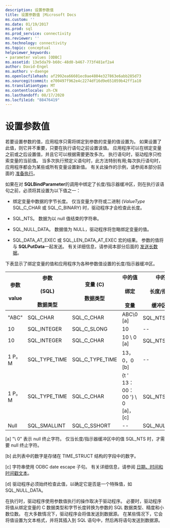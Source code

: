 ```yaml
---
description: 设置参数值
title: 设置参数值 |Microsoft Docs
ms.custom: ''
ms.date: 01/19/2017
ms.prod: sql
ms.prod_service: connectivity
ms.reviewer: ''
ms.technology: connectivity
ms.topic: conceptual
helpviewer_keywords:
- parameter values [ODBC]
ms.assetid: 13e5da79-b60c-48d0-b467-773f481ef2a4
author: David-Engel
ms.author: v-daenge
ms.openlocfilehash: af2992ea66601ec0ae4804e327863e6abb285d73
ms.sourcegitcommit: e700497f962e4c2274df16d9e651059b42ff1a10
ms.translationtype: MT
ms.contentlocale: zh-CN
ms.lasthandoff: 08/17/2020
ms.locfileid: "88476419"
---
```

# <a name="setting-parameter-values"></a>设置参数值
若要设置参数的值，应用程序只需将绑定到参数的变量的值设置为。 如果设置了此值，则它并不重要，只要在执行语句之前设置该值。 应用程序可以在绑定变量之前或之后设置值，并且它可以根据需要更改多次。 执行语句时，驱动程序只检索变量的当前值。 当多次执行预定义语句时，此方法特别有用;每次执行语句时，应用程序都会为某些或所有变量设置新值。 有关此操作的示例，请参阅本部分前面的 [准备执行](../../../odbc/reference/develop-app/prepared-execution-odbc.md)。  
  
 如果在对 **SQLBindParameter**的调用中绑定了长度/指示器缓冲区，则在执行该语句之前，必须将其设置为以下值之一：  
  
-   绑定变量中数据的字节长度。 仅当变量为字符或二进制 (*ValueType* SQL_C_CHAR 或 SQL_C_BINARY) 时，驱动程序才会检查此长度。  
  
-   SQL_NTS。 数据为以 null 值结束的字符串。  
  
-   SQL_NULL_DATA。 数据值为 NULL，驱动程序将忽略绑定变量的值。  
  
-   SQL_DATA_AT_EXEC 或 SQL_LEN_DATA_AT_EXEC 宏的结果。 参数的值将与 **SQLPutData**一起发送。 有关详细信息，请参阅本部分后面的 [发送长数据](../../../odbc/reference/develop-app/sending-long-data.md)。  
  
 下表显示了绑定变量的值和应用程序为各种参数值设置的长度/指示器缓冲区。  
  
|参数<br /><br /> value|参数<br /><br />  (SQL) <br /><br /> 数据类型|变量 (C) <br /><br /> 数据类型| 中的值<br /><br /> 绑定<br /><br /> 变量| 中的值<br /><br /> 长度/指示器<br /><br /> 缓冲区 [d]|  
|-------------------------|-----------------------------------------|----------------------------------|-------------------------------------|----------------------------------------------------|  
|"ABC"|SQL_CHAR|SQL_C_CHAR|ABC\0 [a]|SQL_NTS 或3|  
|10|SQL_INTEGER|SQL_C_SLONG|10|--|  
|10|SQL_INTEGER|SQL_C_CHAR|10 \ 0 [a]|SQL_NTS 或2|  
|1 P。M|SQL_TYPE_TIME|SQL_C_TYPE_TIME|13，0，0 [b]|--|  
|1 P。M|SQL_TYPE_TIME|SQL_C_CHAR|{t ' 13：00： 00 '} \ 0 [a]，[c]|SQL_NTS 或14|  
|Null|SQL_SMALLINT|SQL_C_SSHORT|--|SQL_NULL_DATA|  
  
 [a] "\ 0" 表示 null 终止字符。 仅当长度/指示器缓冲区中的值 SQL_NTS 时，才需要 null 终止字符。  
  
 [b] 此列表中的数字是存储在 TIME_STRUCT 结构的字段中的数字。  
  
 [c] 字符串使用 ODBC date escape 子句。 有关详细信息，请参阅 [日期、时间和时间戳文本](../../../odbc/reference/develop-app/date-time-and-timestamp-literals.md)。  
  
 [d] 驱动程序必须始终检查此值，以确定它是否是一个特殊值，如 SQL_NULL_DATA。  
  
 在执行时，驱动程序使用参数值执行的操作取决于驱动程序。 必要时，驱动程序将值从绑定变量的 C 数据类型和字节长度转换为参数的 SQL 数据类型、精度和小数位数。 在大多数情况下，驱动程序会将值发送到数据源。 在某些情况下，它会将值设置为文本格式，并将其插入到 SQL 语句中，然后再将语句发送到数据源。
